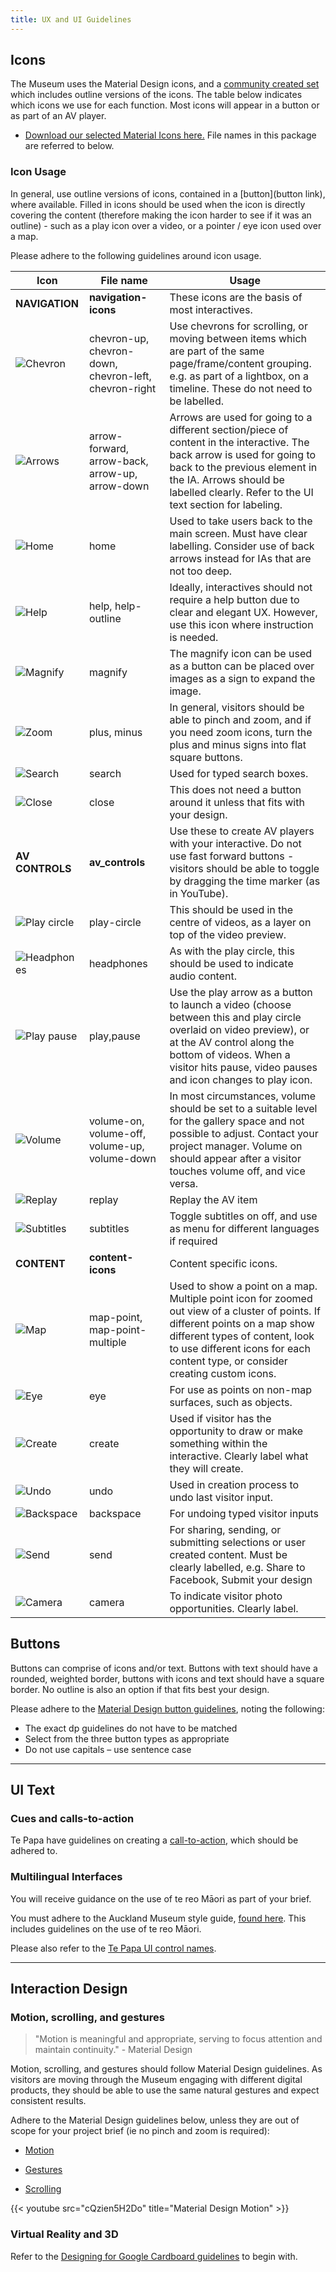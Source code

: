 ```yaml
---
title: UX and UI Guidelines
---
```


## Icons

The Museum uses the Material Design icons, and a [community created set](https://materialdesignicons.com/) which includes outline versions of the icons. The table below indicates which icons we use for each function. Most icons will appear in a button or as part of an AV player.

* [Download our selected Material Icons here.](/resources/am-higs-icons.zip) File names in this package are referred to below.

### Icon Usage

In general, use outline versions of icons, contained in a [button](button link), where available. Filled in icons should be used when the icon is directly covering the content (therefore making the icon harder to see if it was an outline) - such as a play icon over a video, or a pointer / eye icon used over a map. 

Please adhere to the following guidelines around icon usage.

Icon | File name | Usage
----------------------- | ------------- | ---------------------------------|
**NAVIGATION** | **navigation-icons** | These icons are the basis of most interactives.
![Chevron](/images/chevrons-all.png) | chevron-up, chevron-down, chevron-left, chevron-right | Use chevrons for scrolling, or moving between items which are part of the same page/frame/content grouping. e.g. as part of a lightbox, on a timeline. These do not need to be labelled.
![Arrows](/images/arrows-all.png) | arrow-forward, arrow-back, arrow-up, arrow-down | Arrows are used for going to a different section/piece of content in the interactive. The back arrow is used for going to back to the previous element in the IA. Arrows should be labelled clearly. Refer to the UI text section for labeling.
![Home](/images/home.png) | home | Used to take users back to the main screen. Must have clear labelling. Consider use of back arrows instead for IAs that are not too deep.
![Help](/images/help-all.png) | help, help-outline	| Ideally, interactives should not require a help button due to clear and elegant UX. However, use this icon where instruction is needed.
![Magnify](/images/magnify.png) | magnify | The magnify icon can be used as a button can be placed over images as a sign to expand the image.
![Zoom](/images/zoom-icons.png)| plus, minus | In general, visitors should be able to pinch and zoom, and if you need zoom icons, turn the plus and minus signs into flat square buttons.
![Search](/images/search.png) | search | Used for typed search boxes.
![Close](/images/close.png) | close | This does not need a button around it unless that fits with your design.
**AV CONTROLS** | **av_controls** | Use these to create AV players with your interactive. Do not use fast forward buttons - visitors should be able to toggle by dragging the time marker (as in YouTube).
![Play circle](/images/play-circle.png) | play-circle | This should be used in the centre of videos, as a layer on top of the video preview.
![Headphones](/images/headphones.png) | headphones | As with the play circle, this should be used to indicate audio content.
![Play pause](/images/play-pause.png)	| play,pause | Use the play arrow as a button to launch a video (choose between this and play circle overlaid on video preview), or at the AV control along the bottom of videos. When a visitor hits pause, video pauses and icon changes to play icon.
![Volume](/images/volume-all.png) | volume-on, volume-off, volume-up, volume-down | In most circumstances, volume should be set to a suitable level for the gallery space and not possible to adjust. Contact your project manager. Volume on should appear after a visitor touches volume off, and vice versa.
![Replay](/images/replay.png) | replay | Replay the AV item
![Subtitles](/images/subtitles.png) | subtitles | Toggle subtitles on off, and use as menu for different languages if required
**CONTENT**	| **content-icons** | Content specific icons.
![Map](/images/map-all.png)	| map-point, map-point-multiple	| Used to show a point on a map. Multiple point icon for zoomed out view of a cluster of points. If different points on a map show different types of content, look to use different icons for each content type, or consider creating custom icons.
![Eye](/images/eye.png) | eye | For use as points on non-map surfaces, such as objects.
![Create](/images/create.png) | create | Used if visitor has the opportunity to draw or make something within the interactive. Clearly label what they will create.
![Undo](/images/undo.png) | undo | Used in creation process to undo last visitor input.
![Backspace](/images/backspace.png) | backspace | For undoing typed visitor inputs
![Send](/images/send.png) | send | For sharing, sending, or submitting selections or user created content. Must be clearly labelled, e.g. Share to Facebook, Submit your design
![Camera](/images/camera.png) | camera | To indicate visitor photo opportunities. Clearly label.

## Buttons

Buttons can comprise of icons and/or text. Buttons with text should have a rounded, weighted border, buttons with icons and text should have a square border. No outline is also an option if that fits best your design.

Please adhere to the [Material Design button guidelines](https://material.io/guidelines/components/buttons.html), noting the following:

* The exact dp guidelines do not have to be matched
* Select from the three button types as appropriate
* Do not use capitals – use sentence case
---

## UI Text

### Cues and calls-to-action

Te Papa have guidelines on creating a [call-to-action](https://te-papa.github.io/_pages/principles/call-to-action/), which should be adhered to.

### Multilingual Interfaces

You will receive guidance on the use of te reo Māori as part of your brief.

You must adhere to the Auckland Museum style guide, [found here](/auckland-museum-assets/). This includes guidelines on the use of te reo Māori.

Please also refer to the [Te Papa UI control names](https://te-papa.github.io/_pages/patterns/ui-control-names/).

---

## Interaction Design

### Motion, scrolling, and gestures

>"Motion is meaningful and appropriate, serving to focus attention and maintain continuity." - Material Design

Motion, scrolling, and gestures should follow Material Design guidelines. As visitors are moving through the Museum engaging with different digital products, they should be able to use the same natural gestures and expect consistent results.

Adhere to the Material Design guidelines below, unless they are out of scope for your project brief (ie no pinch and zoom is required):

* [Motion](https://material.io/guidelines/motion/material-motion.html)

* [Gestures](https://material.io/guidelines/patterns/gestures.html)

* [Scrolling](https://material.io/guidelines/patterns/scrolling-techniques.html)

{{< youtube src="cQzien5H2Do" title="Material Design Motion" >}}

### Virtual Reality and 3D

Refer to the [Designing for Google Cardboard guidelines](https://designguidelines.withgoogle.com/cardboard/interactive-patterns/controls.html#) to begin with.
